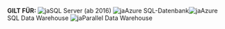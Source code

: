 <Token>**GILT FÜR:** ![ja](media/yes.png)SQL Server (ab 2016) ![ja](media/yes.png)Azure SQL-Datenbank![ja](media/yes.png)Azure SQL Data Warehouse ![ja](media/yes.png)Parallel Data Warehouse</Token>
